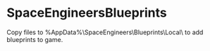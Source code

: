 # SpaceEngineersBlueprints

Copy files to %AppData%\SpaceEngineers\Blueprints\Local\ to add blueprints to game.
